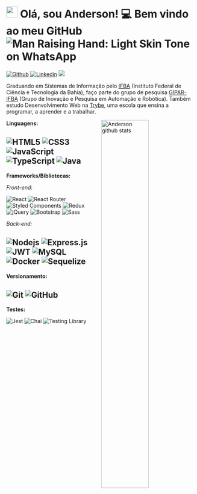 #  <img src="https://raw.githubusercontent.com/MartinHeinz/MartinHeinz/master/wave.gif" width="30px" height="30"> Olá, sou Anderson! 💻 Bem vindo ao meu GitHub![Man Raising Hand: Light Skin Tone on WhatsApp ](https://emojipedia-us.s3.dualstack.us-west-1.amazonaws.com/thumbs/60/whatsapp/273/man-raising-hand-light-skin-tone_1f64b-1f3fb-200d-2642-fe0f.png)
[![Github](https://img.shields.io/badge/-Github-000?style=flat&logo=Github&logoColor=white)](https://github.com/andersonleite1)
[![Linkedin](https://img.shields.io/badge/-LinkedIn-blue?style=flat&logo=Linkedin&logoColor=white)](https://www.linkedin.com/in/andersonleitedev/)
[![](https://img.shields.io/badge/Gmail-andersonleite.dev%40gmail.com-red)](mailto:andersonleite.dev@gmail.com)



Graduando em Sistemas de Informação pelo [IFBA](https://portal.ifba.edu.br/) (Instituto Federal de Ciência e Tecnologia da Bahia),  faço parte do grupo de pesquisa [GIPAR-IFBA](http://dgp.cnpq.br/dgp/espelhogrupo/2614433331383732) (Grupo de Inovação e Pesquisa em Automação e Robótica). Também estudo Desenvolvimento Web na [Trybe](https://www.betrybe.com/formacao-desenvolvimento-web), uma escola que ensina a programar, a aprender e a trabalhar. 


 <a href="https://github.com/andersonleite1">
    <img width="50%" align="right" alt="Anderson github stats" src="https://github-readme-stats.vercel.app/api?username=andersonleite1&count_private=true&show_icons=true&theme=dark" />
  </a>

**Linguagens:**

![HTML5](https://img.shields.io/badge/-HTML5-E34F26?style=flat&logo=html5&logoColor=white) ![CSS3](https://img.shields.io/badge/-CSS3-1572B6?style=flat&logo=css3) ![JavaScript](https://img.shields.io/badge/-JavaScript-black?style=flat&logo=javascript) ![TypeScript](https://img.shields.io/badge/-TypeScript-black?style=flat&logo=typescript) ![Java](https://img.shields.io/badge/Java-orange?style=flat&logo=java&logoColor=white)
---

**Frameworks/Bibliotecas:**

*Front-end:* 

![React](https://img.shields.io/badge/-React-black?style=flat&logo=react) ![React Router](https://img.shields.io/badge/React%20Router-CA4245?style=flat&logo=React%20Router&logoColor=black) ![Styled Components](https://img.shields.io/badge/Styled%20Components-DB7093?style=flat&logo=styled%20components&logoColor=black) ![Redux](https://img.shields.io/badge/-Redux-593692?style=flat&logo=redux) ![jQuery](https://img.shields.io/badge/-jQuery-0C63A7?style=flat&logo=jquery) ![Bootstrap](https://img.shields.io/badge/-Bootstrap-5D3D8B?style=flat&logo=bootstrap) ![Sass](https://img.shields.io/badge/-Sass-E5E5E5?style=flat&logo=sass)


*Back-end:* 

![Nodejs](https://img.shields.io/badge/-Node.js-darkgreen?style=flat&logo=nodedotjs&logoColor=white) ![Express.js](https://img.shields.io/badge/-Express.js-white?style=flat&logo=express&logoColor=darkgreen) ![JWT](https://img.shields.io/badge/-JWT-black?style=flat&logo=JSON%20web%20tokens&logoColor=white) ![MySQL](https://img.shields.io/badge/-MySQL-blue?style=flat&logo=mysql&logoColor=white) ![Docker](https://img.shields.io/badge/-Docker-2CA5E0?style=flat&logo=docker&logoColor=white) ![Sequelize](https://img.shields.io/badge/-Sequelize-2A5975?style=flat&logo=sequelize&logoColor=white)
---

**Versionamento:**

![Git](https://img.shields.io/badge/-Git-black?style=flat&logo=git) ![GitHub](https://img.shields.io/badge/-GitHub-181717?style=flat&logo=github)
---

**Testes:**

![Jest](https://img.shields.io/badge/-Jest-944058?style=flat&logo=jest) ![Chai](https://img.shields.io/badge/-chai-A30701?style=flat&logo=chai) ![Testing Library](https://img.shields.io/badge/-Testing&nbsp;Library-E1E5DE?style=flat&logo=testing-library)
